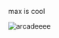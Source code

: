 max is cool 

![arcadeeee](https://github.com/user-attachments/assets/a5afc28d-336b-4a17-a4d2-0af049da5168)
